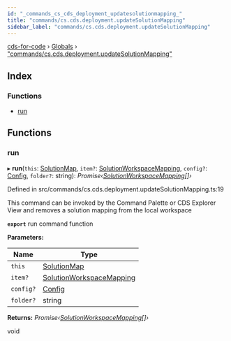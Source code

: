 ```yaml
---
id: "_commands_cs_cds_deployment_updatesolutionmapping_"
title: "commands/cs.cds.deployment.updateSolutionMapping"
sidebar_label: "commands/cs.cds.deployment.updateSolutionMapping"
---
```


[cds-for-code](../index.md) › [Globals](../globals.md) › ["commands/cs.cds.deployment.updateSolutionMapping"](_commands_cs_cds_deployment_updatesolutionmapping_.md)

## Index

### Functions

* [run](_commands_cs_cds_deployment_updatesolutionmapping_.md#run)

## Functions

###  run

▸ **run**(`this`: [SolutionMap](../classes/_components_solutions_solutionmap_.solutionmap.md), `item?`: [SolutionWorkspaceMapping](../classes/_components_solutions_solutionworkspacemapping_.solutionworkspacemapping.md), `config?`: [Config](../interfaces/_api_cds_webapi_cdswebapi_.cdswebapi.config.md), `folder?`: string): *Promise‹[SolutionWorkspaceMapping](../classes/_components_solutions_solutionworkspacemapping_.solutionworkspacemapping.md)[]›*

Defined in src/commands/cs.cds.deployment.updateSolutionMapping.ts:19

This command can be invoked by the Command Palette or CDS Explorer View and removes a solution mapping from the local workspace

**`export`** run command function

**Parameters:**

Name | Type |
------ | ------ |
`this` | [SolutionMap](../classes/_components_solutions_solutionmap_.solutionmap.md) |
`item?` | [SolutionWorkspaceMapping](../classes/_components_solutions_solutionworkspacemapping_.solutionworkspacemapping.md) |
`config?` | [Config](../interfaces/_api_cds_webapi_cdswebapi_.cdswebapi.config.md) |
`folder?` | string |

**Returns:** *Promise‹[SolutionWorkspaceMapping](../classes/_components_solutions_solutionworkspacemapping_.solutionworkspacemapping.md)[]›*

void

